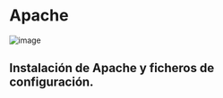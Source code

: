 # Apache

![image](/img/apache-releases-update-for-leading-http-server-showcase_image-2-a-18208)

## Instalación de Apache y ficheros de configuración.


